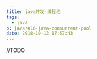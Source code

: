 ```yaml
---
title: java并发-线程池
tags:
  - java
p: java/016-java-consurrent-pool
date: 2018-10-13 17:57:43
---
```


//TODO
